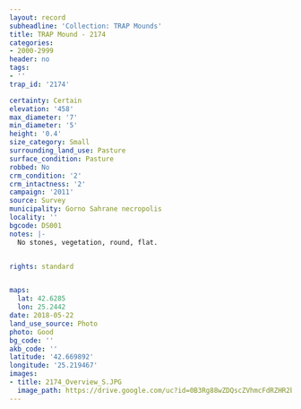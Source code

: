 ```yaml
---
layout: record
subheadline: 'Collection: TRAP Mounds'
title: TRAP Mound - 2174
categories:
- 2000-2999
header: no
tags:
- ''
trap_id: '2174'

certainty: Certain
elevation: '458'
max_diameter: '7'
min_diameter: '5'
height: '0.4'
size_category: Small
surrounding_land_use: Pasture
surface_condition: Pasture
robbed: No
crm_condition: '2'
crm_intactness: '2'
campaign: '2011'
source: Survey
municipality: Gorno Sahrane necropolis
locality: ''
bgcode: DS001
notes: |-
  No stones, vegetation, round, flat.


rights: standard


maps:
  lat: 42.6285
  lon: 25.2442
date: 2018-05-22
land_use_source: Photo
photo: Good
bg_code: ''
akb_code: ''
latitude: '42.669892'
longitude: '25.219467'
images:
- title: 2174_Overview_S.JPG
  image_path: https://drive.google.com/uc?id=0B3Rg88wZDQscZVhmcFdRZHR2bnM
---
```

